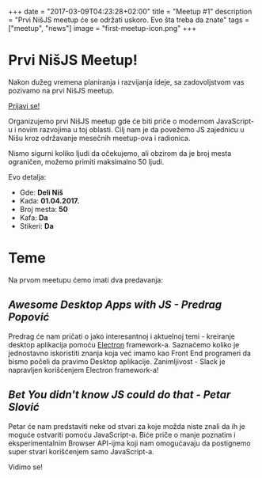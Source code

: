 +++
date = "2017-03-09T04:23:28+02:00"
title = "Meetup #1"
description = "Prvi NišJS meetup će se održati uskoro. Evo šta treba da znate"
tags = ["meetup", "news"]
image = "first-meetup-icon.png"
+++

# Prvi NišJS Meetup!

Nakon dužeg vremena planiranja i razvijanja ideje, sa zadovoljstvom vas pozivamo na prvi NišJS meetup.

<a target="_blank" href="http://meetu.ps/e/CzJ40/vfVGq/f" class="button">Prijavi se!</a>

Organizujemo prvi NišJS meetup gde će biti priče o modernom JavaScript-u i novim razvojima u toj oblasti. Cilj nam je da povežemo JS zajednicu u Nišu kroz održavanje mesečnih meetup-ova i radionica.

Nismo sigurni koliko ljudi da očekujemo, ali obzirom da je broj mesta ograničen, možemo primiti maksimalno 50 ljudi.

Evo detalja:

- Gde: **Deli Niš**
- Kada: **01.04.2017.**
- Broj mesta: **50**
- Kafa: **Da**
- Stikeri: **Da**

# Teme

Na prvom meetupu ćemo imati dva predavanja:

## *Awesome Desktop Apps with JS - Predrag Popović*

Predrag će nam pričati o jako interesantnoj i aktuelnoj temi - kreiranje desktop aplikacija pomoću [Electron](https://electron.atom.io/) framework-a. Saznaćemo koliko je jednostavno iskoristiti znanja koja već imamo kao Front End programeri da bismo počeli da pravimo Desktop aplikacije. Zanimljivost - Slack je napravljen korišćenjem Electron framework-a!

## *Bet You didn't know JS could do that - Petar Slović*

Petar će nam predstaviti neke od stvari za koje možda niste znali da ih je moguće ostvariti pomoću JavaScript-a. Biće priče o manje poznatim i eksperimentalnim Browser API-ijma koji nam omogućavaju da postignemo super stvari korišćenjem samo JavaScript-a.

Vidimo se!